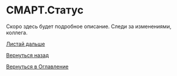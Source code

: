 # СМАРТ.Статус

Скоро здесь будет подробное описание. Следи за изменениями, коллега.

[Листай дальше](100-smart-real-cases-1.md)

[Вернуться назад](080-dashboards.md)

[Вернуться в Оглавление](Readme.md)